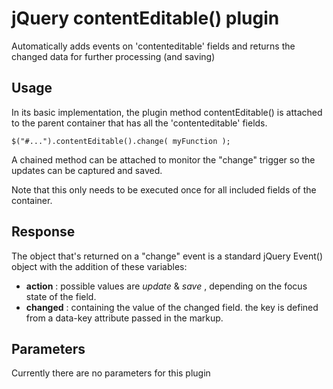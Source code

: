 # jQuery contentEditable() plugin

Automatically adds events on 'contenteditable' fields and returns the changed data for further processing (and saving)

## Usage

In its basic implementation, the plugin method contentEditable() is attached to the parent container that has all the 'contenteditable' fields. 

```
$("#...").contentEditable().change( myFunction );
```

A chained method can be attached to monitor the "change" trigger so the updates can be captured and saved.

Note that this only needs to be executed once for all included fields of the container. 


## Response

The object that's returned on a "change" event is a standard jQuery Event() object with the addition of these variables: 

* **action** : possible values are _update_ & _save_ , depending on the focus state of the field.
* **changed** : containing the value of the changed field. the key is defined from a data-key attribute passed in the markup. 

## Parameters

Currently there are no parameters for this plugin


